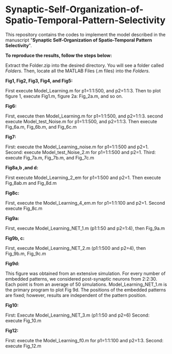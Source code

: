 # Synaptic-Self-Organization-of-Spatio-Temporal-Pattern-Selectivity


 This repository contains the codes to implement the model described in the manuscript "**Synaptic Self-Organization of Spatio-Temporal Pattern Selectivity**".



**To reproduce the results, follow the steps below:**

Extract the Folder.zip into the desired directory. You will see a folder called *Folders*. Then, locate all the MATLAB Files (.m files) into the *Folders*. 



**Fig1, Fig2, Fig3, Fig4, and Fig5:**

First execute Model_Learning.m for p1=1:1:500, and p2=1:1:3.
Then to plot figure 1, execute  Fig1.m, figure 2a: Fig_2a.m, and so on.



**Fig6:**

First, execute then Model_Learning.m for  p1=1:1:500, and p2=1:1:3. second execute Model_test_Noise.m for  p1=1:1:500, and p2=1:1:3. Then execute Fig_6a.m, Fig_6b.m, and Fig_6c.m



**Fig7:**

First: execute the Model_Learning_noise.m for  p1=1:1:500 and p2=1. 
Second: execute Model_test_Noise_2.m for p1=1:1:500 and p2=1.
Third: execute  Fig_7a.m, Fig_7b.m, and Fig_7c.m



**Fig8a,b ,and d:**

First execute Model_Learning_2_em for p1=1:500 and p2=1. Then execute Fig_8ab.m and Fig_8d.m



**Fig8c:**

First, execute the Model_Learning_4_em.m for  p1=1:1:100 and p2=1. 
Second execute Fig_8c.m



**Fig9a:**

First, execute Model_Learning_NET_1.m (p1:1:50 and p2=1:4), then Fig_9a.m


**Fig9b, c:**

First, execute Model_Learning_NET_2.m (p1:1:500 and p2=4), then Fig_9b.m, Fig_9c.m 



**Fig9d:**

This figure was obtained from an extensive simulation. For every number of embedded patterns, we considered post-synaptic neurons from 2:2:30. Each point is from an average of 50 simulations.
Model_Learning_NET_1.m is the primary program to plot Fig 9d. The positions of the embedded patterns are fixed; however, results are independent of the pattern position.


**Fig10:**

First: Execute Model_Learning_NET_3.m (p1:1:50 and p2=6)
Second: execute Fig_10.m



**Fig12:**

First: execute the Model_Learning_f0.m for  p1=1:1:100 and p2=1:3. 
Second: execute Fig_12.m

